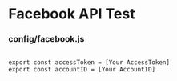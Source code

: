 # Facebook API Test

### config/facebook.js

<pre>
<code>
export const accessToken = [Your AccessToken]
export const accountID = [Your AccountID]
</code>
</pre>
